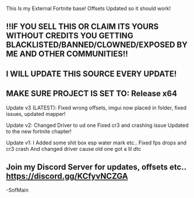This Is my External Fortnite base! Offsets Updated so it should work!


!!IF YOU SELL THIS OR CLAIM ITS YOURS WITHOUT CREDITS YOU GETTING BLACKLISTED/BANNED/CLOWNED/EXPOSED BY ME AND OTHER COMMUNITIES!!
--
I WILL UPDATE THIS SOURCE EVERY UPDATE!
--
MAKE SURE PROJECT IS SET TO: Release x64
--
Update v3 (LATEST): Fixed wrong offsets, imgui now placed in folder, fixed issues, updated mapper!

Update v2: Changed Driver to ud one Fixed cr3 and crashing issue Updated to the new fortnite chapter!

Update v1: I Added some shit box esp water mark etc.. Fixed fps drops and cr3 crash And changed driver cause old one got a lil dtc


Join my Discord Server for updates, offsets etc.. https://discord.gg/KCfyvNCZGA
--
-SofMain
